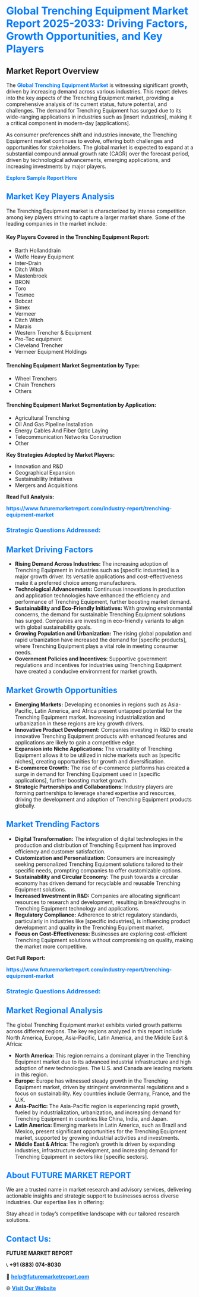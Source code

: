<h1 style="color: #007BFF;">Global Trenching Equipment Market Report 2025-2033: Driving Factors, Growth Opportunities, and Key Players</h1>

<section id="overview">
<h2>Market Report Overview</h2>
<p>The <a href="https://www.futuremarketreport.com/industry-report/trenching-equipment-market" style="color: #007BFF; text-decoration: none;"><strong>Global Trenching Equipment Market</strong></a> is witnessing significant growth, driven by increasing demand across various industries. This report delves into the key aspects of the Trenching Equipment market, providing a comprehensive analysis of its current status, future potential, and challenges. The demand for Trenching Equipment has surged due to its wide-ranging applications in industries such as [insert industries], making it a critical component in modern-day [applications].</p>
<p>As consumer preferences shift and industries innovate, the Trenching Equipment market continues to evolve, offering both challenges and opportunities for stakeholders. The global market is expected to expand at a substantial compound annual growth rate (CAGR) over the forecast period, driven by technological advancements, emerging applications, and increasing investments by major players.</p>
</section>

<section id="overview">
<p><a href="https://www.futuremarketreport.com/request-sample/reportId=86412" style="color: #007BFF; text-decoration: none;"><strong>Explore Sample Report Here</strong></a></p>
</section>

<section id="key-players">
<h2 style="color: #007BFF;">Market Key Players Analysis</h2>
<p>The Trenching Equipment market is characterized by intense competition among key players striving to capture a larger market share. Some of the leading companies in the market include:</p>
<h4>Key Players Covered in the Trenching Equipment Report:</h4>
<ul><li>Barth Hollanddrain</li><li>Wolfe Heavy Equipment</li><li>Inter-Drain</li><li>Ditch Witch</li><li>Mastenbroek</li><li>BRON</li><li>Toro</li><li>Tesmec</li><li>Bobcat</li><li>Simex</li><li>Vermeer</li><li>Ditch Witch</li><li>Marais</li><li>Western Trencher &amp; Equipment</li><li>Pro-Tec equipment</li><li>Cleveland Trencher</li><li>Vermeer Equipment Holdings</li></ul>
<h4>Trenching Equipment Market Segmentation by Type:</h4>
<ul><li>Wheel Trenchers</li><li>Chain Trenchers</li><li>Others</li></ul>

<h4>Trenching Equipment Market Segmentation by Application:</h4>
<ul><li>Agricultural Trenching</li><li>Oil And Gas Pipeline Installation</li><li>Energy Cables And Fiber Optic Laying</li><li>Telecommunication Networks Construction</li><li>Other</li></ul>
<p><strong>Key Strategies Adopted by Market Players:</strong></p>
<ul>
<li>Innovation and R&D</li>
<li>Geographical Expansion</li>
<li>Sustainability Initiatives</li>
<li>Mergers and Acquisitions</li>
</ul>
</section>

<section>
<p><strong>Read Full Analysis: </strong></p><a href="https://www.futuremarketreport.com/industry-report/trenching-equipment-market" style="color: #007BFF; text-decoration: none;"><strong>https://www.futuremarketreport.com/industry-report/trenching-equipment-market</strong></a>
<h3 style="color: #007BFF;">Strategic Questions Addressed:</h3>
</section>

<section id="driving-factors">
<h2 style="color: #007BFF;">Market Driving Factors</h2>
<ul>
<li><strong>Rising Demand Across Industries:</strong> The increasing adoption of Trenching Equipment in industries such as [specific industries] is a major growth driver. Its versatile applications and cost-effectiveness make it a preferred choice among manufacturers.</li>
<li><strong>Technological Advancements:</strong> Continuous innovations in production and application technologies have enhanced the efficiency and performance of Trenching Equipment, further boosting market demand.</li>
<li><strong>Sustainability and Eco-Friendly Initiatives:</strong> With growing environmental concerns, the demand for sustainable Trenching Equipment solutions has surged. Companies are investing in eco-friendly variants to align with global sustainability goals.</li>
<li><strong>Growing Population and Urbanization:</strong> The rising global population and rapid urbanization have increased the demand for [specific products], where Trenching Equipment plays a vital role in meeting consumer needs.</li>
<li><strong>Government Policies and Incentives:</strong> Supportive government regulations and incentives for industries using Trenching Equipment have created a conducive environment for market growth.</li>
</ul>
</section>

<section id="growth-opportunities">
<h2 style="color: #007BFF;">Market Growth Opportunities</h2>
<ul>
<li><strong>Emerging Markets:</strong> Developing economies in regions such as Asia-Pacific, Latin America, and Africa present untapped potential for the Trenching Equipment market. Increasing industrialization and urbanization in these regions are key growth drivers.</li>
<li><strong>Innovative Product Development:</strong> Companies investing in R&D to create innovative Trenching Equipment products with enhanced features and applications are likely to gain a competitive edge.</li>
<li><strong>Expansion into Niche Applications:</strong> The versatility of Trenching Equipment allows it to be utilized in niche markets such as [specific niches], creating opportunities for growth and diversification.</li>
<li><strong>E-commerce Growth:</strong> The rise of e-commerce platforms has created a surge in demand for Trenching Equipment used in [specific applications], further boosting market growth.</li>
<li><strong>Strategic Partnerships and Collaborations:</strong> Industry players are forming partnerships to leverage shared expertise and resources, driving the development and adoption of Trenching Equipment products globally.</li>
</ul>
</section>

<section id="trending-factors">
<h2 style="color: #007BFF;">Market Trending Factors</h2>
<ul>
<li><strong>Digital Transformation:</strong> The integration of digital technologies in the production and distribution of Trenching Equipment has improved efficiency and customer satisfaction.</li>
<li><strong>Customization and Personalization:</strong> Consumers are increasingly seeking personalized Trenching Equipment solutions tailored to their specific needs, prompting companies to offer customizable options.</li>
<li><strong>Sustainability and Circular Economy:</strong> The push towards a circular economy has driven demand for recyclable and reusable Trenching Equipment solutions.</li>
<li><strong>Increased Investment in R&D:</strong> Companies are allocating significant resources to research and development, resulting in breakthroughs in Trenching Equipment technology and applications.</li>
<li><strong>Regulatory Compliance:</strong> Adherence to strict regulatory standards, particularly in industries like [specific industries], is influencing product development and quality in the Trenching Equipment market.</li>
<li><strong>Focus on Cost-Effectiveness:</strong> Businesses are exploring cost-efficient Trenching Equipment solutions without compromising on quality, making the market more competitive.</li>
</ul>
</section>

<section>
<p><strong>Get Full Report: </strong></p><a href="https://www.futuremarketreport.com/industry-report/trenching-equipment-market" style="color: #007BFF; text-decoration: none;"><strong>https://www.futuremarketreport.com/industry-report/trenching-equipment-market</strong></a>
<h3 style="color: #007BFF;">Strategic Questions Addressed:</h3>
</section>


<section id="regional-analysis">
<h2 style="color: #007BFF;">Market Regional Analysis</h2>
<p>The global Trenching Equipment market exhibits varied growth patterns across different regions. The key regions analyzed in this report include North America, Europe, Asia-Pacific, Latin America, and the Middle East & Africa:</p>
<ul>
<li><strong>North America:</strong> This region remains a dominant player in the Trenching Equipment market due to its advanced industrial infrastructure and high adoption of new technologies. The U.S. and Canada are leading markets in this region.</li>
<li><strong>Europe:</strong> Europe has witnessed steady growth in the Trenching Equipment market, driven by stringent environmental regulations and a focus on sustainability. Key countries include Germany, France, and the U.K.</li>
<li><strong>Asia-Pacific:</strong> The Asia-Pacific region is experiencing rapid growth, fueled by industrialization, urbanization, and increasing demand for Trenching Equipment in countries like China, India, and Japan.</li>
<li><strong>Latin America:</strong> Emerging markets in Latin America, such as Brazil and Mexico, present significant opportunities for the Trenching Equipment market, supported by growing industrial activities and investments.</li>
<li><strong>Middle East & Africa:</strong> The region’s growth is driven by expanding industries, infrastructure development, and increasing demand for Trenching Equipment in sectors like [specific sectors].</li>
</ul>
</section>

<footer>
<h2 style="color: #007BFF;">About FUTURE MARKET REPORT</h2>
<p>We are a trusted name in market research and advisory services, delivering actionable insights and strategic support to businesses across diverse industries. Our expertise lies in offering:</p>

<p>Stay ahead in today’s competitive landscape with our tailored research solutions.</p>

<h2 style="color: #007BFF;">Contact Us:</h2>
<p><strong>FUTURE MARKET REPORT</strong></p>
<p>📞 <strong>+91 (883) 074-8030</strong></p>
<p>📧 <strong><a href="mailto:help@futuremarketreport.com" style="color: #007BFF;">help@futuremarketreport.com</a></strong></p>
<p>🌐 <strong><a href="https://www.futuremarketreport.com/" style="color: #007BFF;">Visit Our Website</a></strong></p>
</footer>